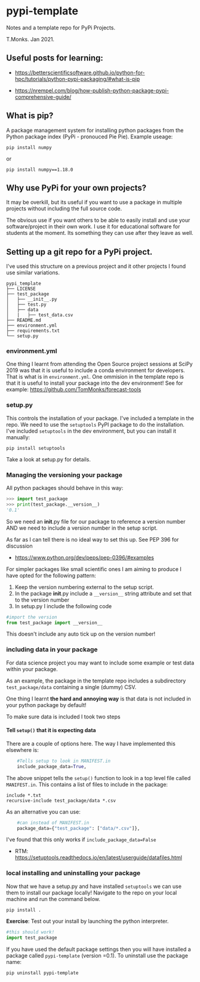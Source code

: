 # pypi-template

Notes and a template repo for PyPi Projects.

T.Monks. Jan 2021.


## Useful posts for learning:
* https://betterscientificsoftware.github.io/python-for-hpc/tutorials/python-pypi-packaging/#what-is-pip

* https://nrempel.com/blog/how-publish-python-package-pypi-comprehensive-guide/

## What is pip?

A package management system for installing python packages from the Python package index (PyPi - pronouced Pie Pie).  Example useage:

`pip install numpy`

or

`pip install numpy==1.18.0`

## Why use PyPi for your own projects?

It may be overkill, but its useful if you want to use a package in multiple projects without including the full source code.  

The obvious use if you want others to be able to easily install and use your software/project in their own work.  I use it for educational software for students at the moment.  Its something they can use after they leave as well.

## Setting up a git repo for a PyPi project.

I've used this structure on a previous project and it other projects I found use similar variations.  

```
pypi_template
├── LICENSE
├── test_package
│   ├── __init__.py
│   ├── test.py
│   ├── data
│   |   ├── test_data.csv
├── README.md
├── environment.yml
├── requirements.txt
└── setup.py
```

### environment.yml

One thing I learnt from attending the Open Source project sessions at SciPy 2019 was that it is useful to include a conda environment for developers.  That is what is in `environment.yml`. One ommision in the template repo is that it is useful to install your package into the dev environment!  See for example:  https://github.com/TomMonks/forecast-tools 

### setup.py

This controls the installation of your package.  I've included a template in the repo.  We need to use the `setuptools` PyPI package to do the installation.  I've included `setuptools` in the dev environment, but you can install it manually:

`pip install setuptools`

Take a look at setup.py for details.

### Managing the versioning your package

All python packages should behave in this way:

```python
>>> import test_package
>>> print(test_package.__version__)
'0.1'
```
So we need an __init__.py file for our package to reference a version number AND we need to include a version number in the setup script.

As far as I can tell there is no ideal way to set this up. See PEP 396 for discussion

* https://www.python.org/dev/peps/pep-0396/#examples 

For simpler packages like small scientific ones I am aiming to produce I have opted for the following pattern:

1. Keep the version numbering external to the setup script.
2. In the package __init__.py include a `__version__` string attribute and set that to the version number
3. In setup.py I include the following code

```python
#import the version
from test_package import __version__
```

This doesn't include any auto tick up on the version number!

### including data in your package

For data science project you may want to include some example or test data within your package. 

As an example, the package in the template repo includes a subdirectory `test_package/data` containing a single (dummy) CSV.

One thing I learnt **the hard and annoying way** is that data is not included in your python package by default!  

To make sure data is included I took two steps

#### Tell `setup()` that it is expecting data

There are a couple of options here.  The way I have implemented this elsewhere is:

```python
    #Tells setup to look in MANIFEST.in
    include_package_data=True,
```

The above snippet tells the `setup()` function to look in a top level file called `MANIFEST.in`.  This contains a list of files to include in the package:

```
include *.txt
recursive-include test_package/data *.csv
```

As an alternative you can use:

```python
    #can instead of MANIFEST.in
    package_data={"test_package": ["data/*.csv"]},
```

I've found that this only works if `include_package_data=False`

* RTM: https://setuptools.readthedocs.io/en/latest/userguide/datafiles.html 

### local installing and uninstalling your package

Now that we have a setup.py and have installed `setuptools` we can use them to install our package locally!  Navigate to the repo on your local machine and run the command below.

`pip install .`

**Exercise**: Test out your install by launching the python interpreter.

```python
#this should work!
import test_package
```

If you have used the default package settings then you will have installed a package called `pypi-template` (version =0.1).  To uninstall use the package name:

`pip uninstall pypi-template`




